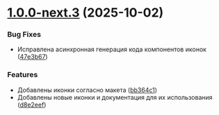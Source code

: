 # [1.0.0-next.3](https://github.com/willykit-ui/icons/compare/v1.0.0-next.2...v1.0.0-next.3) (2025-10-02)


### Bug Fixes

* Исправлена асинхронная генерация кода компонентов иконок ([47e3b67](https://github.com/willykit-ui/icons/commit/47e3b6790b4bba5d188ca77b084b92717cf6ec71))


### Features

* Добавлены иконки согласно макета ([bb364c1](https://github.com/willykit-ui/icons/commit/bb364c13ab323d49b4192c62f47b5ca82055b69e))
* Добавлены новые иконки и документация для их использования ([d8e2eef](https://github.com/willykit-ui/icons/commit/d8e2eefbe793fc8721fc5eaec01c099f1d822c59))
